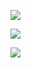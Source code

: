 ![](https://komarev.com/ghpvc/?username=bGlzdGRlcg&color=blue)

[![](https://github-readme-stats.vercel.app/api/top-langs/?username=bGlzdGRlcg&layout=compact&theme=cobalt)]()

[![](https://github-readme-stats.vercel.app/api?username=bGlzdGRlcg&count_private=true&show_icons=true&theme=cobalt)]()


